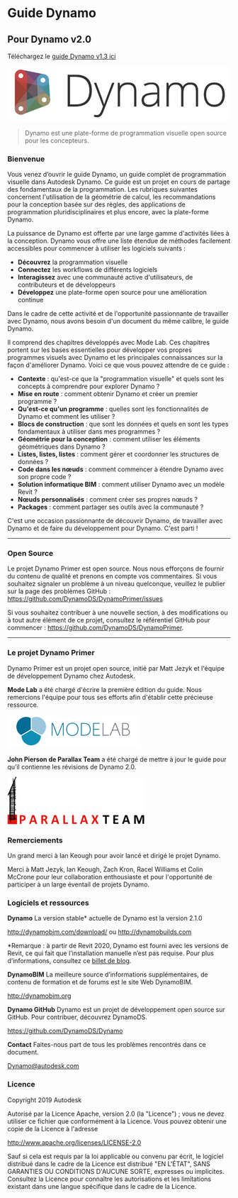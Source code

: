# Guide Dynamo

## Pour Dynamo v2.0
Téléchargez le [guide Dynamo v1.3 ici](http://primer.dynamobim.org/en/Appendix/DynamoPrimer-Print1_3.pdf)

![Logo Dynamo](images/dynamo_logo_dark-trim.jpg)

> Dynamo est une plate-forme de programmation visuelle open source pour les concepteurs.

### Bienvenue
Vous venez d’ouvrir le guide Dynamo, un guide complet de programmation visuelle dans Autodesk Dynamo. Ce guide est un projet en cours de partage des fondamentaux de la programmation. Les rubriques suivantes concernent l'utilisation de la géométrie de calcul, les recommandations pour la conception basée sur des règles, des applications de programmation pluridisciplinaires et plus encore, avec la plate-forme Dynamo.

La puissance de Dynamo est offerte par une large gamme d'activités liées à la conception. Dynamo vous offre une liste étendue de méthodes facilement accessibles pour commencer à utiliser les logiciels suivants :
* **Découvrez** la programmation visuelle
* **Connectez** les workflows de différents logiciels
* **Interagissez** avec une communauté active d'utilisateurs, de contributeurs et de développeurs
* **Développez** une plate-forme open source pour une amélioration continue

Dans le cadre de cette activité et de l'opportunité passionnante de travailler avec Dynamo, nous avons besoin d'un document du même calibre, le guide Dynamo.

Il comprend des chapitres développés avec Mode Lab. Ces chapitres portent sur les bases essentielles pour développer vos propres programmes visuels avec Dynamo et les principales connaissances sur la façon d'améliorer Dynamo. Voici ce que vous pouvez attendre de ce guide :

* **Contexte** : qu'est-ce que la "programmation visuelle" et quels sont les concepts à comprendre pour explorer Dynamo ?
* **Mise en route** : comment obtenir Dynamo et créer un premier programme ?
* **Qu'est-ce qu'un programme** : quelles sont les fonctionnalités de Dynamo et comment les utiliser ?
* **Blocs de construction** : que sont les données et quels en sont les types fondamentaux à utiliser dans mes programmes ?
* **Géométrie pour la conception** : comment utiliser les éléments géométriques dans Dynamo ?
* **Listes, listes, listes** : comment gérer et coordonner les structures de données ?
* **Code dans les nœuds** : comment commencer à étendre Dynamo avec son propre code ?
* **Solution informatique BIM** : comment utiliser Dynamo avec un modèle Revit ?
* **Nœuds personnalisés** : comment créer ses propres nœuds ?
* **Packages** : comment partager ses outils avec la communauté ?

C'est une occasion passionnante de découvrir Dynamo, de travailler avec Dynamo et de faire du développement pour Dynamo. C'est parti !

---

### Open Source
Le projet Dynamo Primer est open source. Nous nous efforçons de fournir du contenu de qualité et prenons en compte vos commentaires. Si vous souhaitez signaler un problème à un niveau quelconque, veuillez le publier sur la page des problèmes GitHub : https://github.com/DynamoDS/DynamoPrimer/issues

Si vous souhaitez contribuer à une nouvelle section, à des modifications ou à tout autre élément de ce projet, consultez le référentiel GitHub pour commencer : https://github.com/DynamoDS/DynamoPrimer.

---
### Le projet Dynamo Primer
Dynamo Primer est un projet open source, initié par Matt Jezyk et l'équipe de développement Dynamo chez Autodesk. 

**Mode Lab** a été chargé d'écrire la première édition du guide. Nous remercions l'équipe pour tous ses efforts afin d'établir cette précieuse ressource.

[<img src="images/MODELAB_Logo.png">](http://modelab.is)

**John Pierson de Parallax Team** a été chargé de mettre à jour le guide pour qu’il contienne les révisions de Dynamo 2.0.

[<img src="images/PRLX_Logo.jpg">](http://www.parallaxteam.com/)
### Remerciements

Un grand merci à Ian Keough pour avoir lancé et dirigé le projet Dynamo.

Merci à Matt Jezyk, Ian Keough, Zach Kron, Racel Williams et Colin McCrone pour leur collaboration enthousiaste et pour l'opportunité de participer à un large éventail de projets Dynamo.

### Logiciels et ressources
**Dynamo** La version stable* actuelle de Dynamo est la version 2.1.0

http://dynamobim.com/download/ ou http://dynamobuilds.com

*Remarque : à partir de Revit 2020, Dynamo est fourni avec les versions de Revit, ce qui fait que l’installation manuelle n’est pas requise. Pour plus d’informations, consultez ce [billet de blog](https://dynamobim.org/dynamo-core-2-1-release).

**DynamoBIM** La meilleure source d’informations supplémentaires, de contenu de formation et de forums est le site Web DynamoBIM.

http://dynamobim.org

**Dynamo GitHub** Dynamo est un projet de développement open source sur GitHub. Pour contribuer, découvrez DynamoDS.

https://github.com/DynamoDS/Dynamo

**Contact** Faites-nous part de tous les problèmes rencontrés dans ce document.

Dynamo@autodesk.com

### Licence
Copyright 2019 Autodesk

Autorisé par la Licence Apache, version 2.0 (la "Licence") ; vous ne devez utiliser ce fichier que conformément à la Licence. Vous pouvez obtenir une copie de la Licence à l'adresse

http://www.apache.org/licenses/LICENSE-2.0

Sauf si cela est requis par la loi applicable ou convenu par écrit, le logiciel distribué dans le cadre de la Licence est distribué "EN L'ÉTAT", SANS GARANTIES OU CONDITIONS D'AUCUNE SORTE, expresses ou implicites. Consultez la Licence pour connaître les autorisations et les limitations existant dans une langue spécifique dans le cadre de la Licence.
